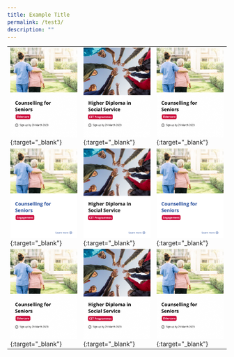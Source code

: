 ```yaml
---
title: Example Title
permalink: /test3/
description: ""
---
```

|  |  | |
| --- | --- | --- |
| [![Eldercare](/images/eldercare-img.png)](https://ncss-ssi-staging.netlify.app/training/eldercare/){:target="_blank"} | [![HDSS](/images/hdss-img.png)](https://ncss-ssi-staging.netlify.app/training/cet/){:target="_blank"} | [![Eldercare](/images/eldercare-img.png)](https://ncss-ssi-staging.netlify.app/training/eldercare/){:target="_blank"} |
| [![Eldercare](/images/eldercare-img2.png)](https://ncss-ssi-staging.netlify.app/training/eldercare/){:target="_blank"} | [![HDSS](/images/hdss-img2.png)](https://ncss-ssi-staging.netlify.app/training/cet/){:target="_blank"} | [![Eldercare](/images/eldercare-img2.png)](https://ncss-ssi-staging.netlify.app/training/eldercare/){:target="_blank"} |
| [![Eldercare](/images/eldercare-img.png)](https://ncss-ssi-staging.netlify.app/training/eldercare/){:target="_blank"} | [![HDSS](/images/hdss-img.png)](https://ncss-ssi-staging.netlify.app/training/cet/){:target="_blank"} | [![Eldercare](/images/eldercare-img.png)](https://ncss-ssi-staging.netlify.app/training/eldercare/){:target="_blank"} |